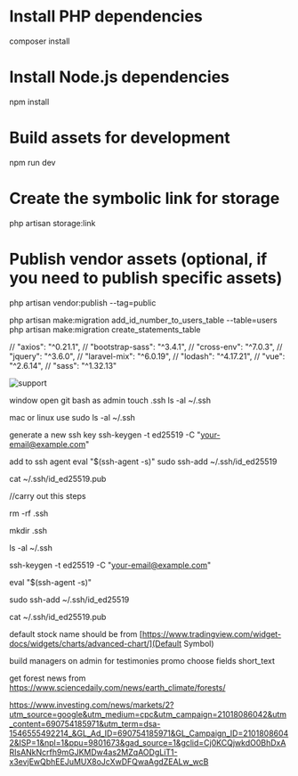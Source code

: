 # Install PHP dependencies

composer install

# Install Node.js dependencies

npm install

# Build assets for development

npm run dev

# Create the symbolic link for storage

php artisan storage:link

# Publish vendor assets (optional, if you need to publish specific assets)

php artisan vendor:publish --tag=public

php artisan make:migration add_id_number_to_users_table --table=users
php artisan make:migration create_statements_table

// "axios": "^0.21.1",
// "bootstrap-sass": "^3.4.1",
// "cross-env": "^7.0.3",
// "jquery": "^3.6.0",
// "laravel-mix": "^6.0.19",
// "lodash": "^4.17.21",
// "vue": "^2.6.14",
// "sass": "^1.32.13"

![support ](https://demo.neontheme.com/assets/images/thumb-2@2x.png)

window
open git bash as admin
touch .ssh
ls -al ~/.ssh

mac or linux
use
sudo ls -al ~/.ssh

generate a new ssh key
ssh-keygen -t ed25519 -C "your-email@example.com"

add to ssh agent
eval "$(ssh-agent -s)"
sudo ssh-add ~/.ssh/id_ed25519

cat ~/.ssh/id_ed25519.pub

//carry out this steps

rm -rf .ssh

mkdir .ssh

ls -al ~/.ssh

ssh-keygen -t ed25519 -C "your-email@example.com"

eval "$(ssh-agent -s)"

sudo ssh-add ~/.ssh/id_ed25519

cat ~/.ssh/id_ed25519.pub

default stock name should be from
[https://www.tradingview.com/widget-docs/widgets/charts/advanced-chart/](Default Symbol)

build managers on admin for
testimonies
promo
choose fields short_text

get forest news from
https://www.sciencedaily.com/news/earth_climate/forests/

https://www.investing.com/news/markets/2?utm_source=google&utm_medium=cpc&utm_campaign=21018086042&utm_content=690754185971&utm_term=dsa-1546555492214_&GL_Ad_ID=690754185971&GL_Campaign_ID=21018086042&ISP=1&npl=1&ppu=9801673&gad_source=1&gclid=Cj0KCQjwkdO0BhDxARIsANkNcrfh9mGJKMDw4as2MZqAODgLiT1-x3evjEwQbhEEJuMUX8oJcXwDFQwaAgdZEALw_wcB
